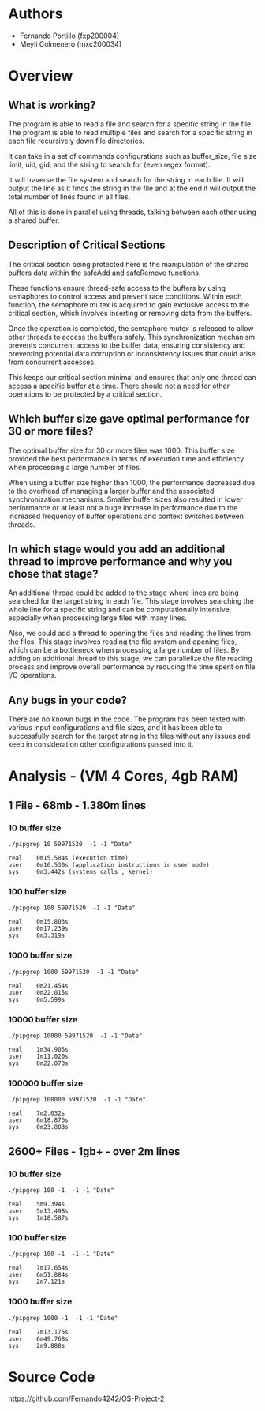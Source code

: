 # Authors
- Fernando Portillo (fxp200004)
- Meyli Colmenero (mxc200034)

# Overview

## What is working?
The program is able to read a file and search for a specific string in the file. The program is able to read multiple files and search for a specific string in each file recursively down file directories. 

It can take in a set of commands configurations such as buffer_size, file size limit, uid, gid, and the string to search for (even regex format).

It will traverse the file system and search for the string in each file. It will output the line as it finds the string in the file and at the end it will output the total number of lines found in all files.

All of this is done in parallel using threads, talking between each other using a shared buffer.

## Description of Critical Sections
The critical section being protected here is the manipulation of the shared buffers data within the safeAdd and safeRemove functions. 

These functions ensure thread-safe access to the buffers by using semaphores to control access and prevent race conditions. Within each function, the semaphore mutex is acquired to gain exclusive access to the critical section, which involves inserting or removing data from the buffers. 

Once the operation is completed, the semaphore mutex is released to allow other threads to access the buffers safely. This synchronization mechanism prevents concurrent access to the buffer data, ensuring consistency and preventing potential data corruption or inconsistency issues that could arise from concurrent accesses.

This keeps our critical section minimal and ensures that only one thread can access a specific buffer at a time. There should not a need for other operations to be protected by a critical section.

## Which buffer size gave optimal performance for 30 or more files?
The optimal buffer size for 30 or more files was 1000. This buffer size provided the best performance in terms of execution time and efficiency when processing a large number of files.

When using a buffer size higher than 1000, the performance decreased due to the overhead of managing a larger buffer and the associated synchronization mechanisms. Smaller buffer sizes also resulted in lower performance or at least not a huge increase in performance due to the increased frequency of buffer operations and context switches between threads.

## In which stage would you add an additional thread to improve performance and why you chose that stage?
An additional thread could be added to the stage where lines are being searched for the target string in each file. This stage involves searching the whole line for a specific string and can be computationally intensive, especially when processing large files with many lines.

Also, we could add a thread to opening the files and reading the lines from the files. This stage involves reading the file system and opening files, which can be a bottleneck when processing a large number of files. By adding an additional thread to this stage, we can parallelize the file reading process and improve overall performance by reducing the time spent on file I/O operations.

## Any bugs in your code?
There are no known bugs in the code. The program has been tested with various input configurations and file sizes, and it has been able to successfully search for the target string in the files without any issues and keep in consideration other configurations passed into it.

# Analysis - (VM 4 Cores, 4gb RAM)

## 1 File - 68mb - 1.380m lines

### 10 buffer size
`./pipgrep 10 59971520  -1 -1 "Date"`

```
real    0m15.584s (execution time)
user    0m16.530s (application instructions in user mode)
sys     0m3.442s (systems calls , kernel)
```

### 100 buffer size
`./pipgrep 100 59971520  -1 -1 "Date"`

```
real    0m15.803s
user    0m17.239s
sys     0m3.319s
```

### 1000 buffer size
`./pipgrep 1000 59971520  -1 -1 "Date"`

```
real    0m21.454s
user    0m22.015s
sys     0m5.599s
```

### 10000 buffer size
`./pipgrep 10000 59971520  -1 -1 "Date"`

```
real    1m34.905s 
user    1m11.020s 
sys     0m22.073s
```

### 100000 buffer size
`./pipgrep 100000 59971520  -1 -1 "Date"`

```
real    7m2.032s
user    6m18.876s
sys     0m23.883s
```

## 2600+ Files - 1gb+ - over 2m lines

### 10 buffer size
`./pipgrep 100 -1  -1 -1 "Date"`

```
real    5m9.394s
user    5m13.498s
sys     1m18.587s
```

### 100 buffer size
`./pipgrep 100 -1  -1 -1 "Date"`

```
real    7m17.654s
user    6m51.884s
sys     2m7.121s
```

### 1000 buffer size
`./pipgrep 1000 -1  -1 -1 "Date"`

```
real	7m13.175s
user	6m49.768s
sys	    2m9.888s
```

# Source Code
https://github.com/Fernando4242/OS-Project-2
